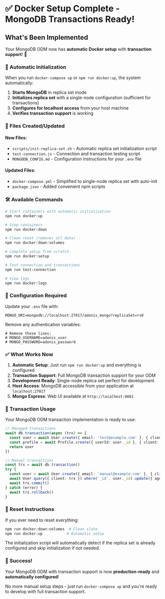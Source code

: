 # ✅ Docker Setup Complete - MongoDB Transactions Ready!

## What's Been Implemented

Your MongoDB ODM now has **automatic Docker setup** with **transaction support**! 🎉

### 🚀 Automatic Initialization

When you run `docker-compose up` or `npm run docker:up`, the system automatically:

1. **Starts MongoDB** in replica set mode
2. **Initializes replica set** with a single-node configuration (sufficient for transactions)
3. **Configures for localhost access** from your host machine
4. **Verifies transaction support** is working

### 📁 Files Created/Updated

#### New Files:

- `scripts/init-replica-set.sh` - Automatic replica set initialization script
- `test-connection.js` - Connection and transaction testing script
- `MONGODB_CONFIG.md` - Configuration instructions for your `.env` file

#### Updated Files:

- `docker-compose.yml` - Simplified to single-node replica set with auto-init
- `package.json` - Added convenient npm scripts

### 🛠️ Available Commands

```bash
# Start containers with automatic initialization
npm run docker:up

# Stop containers
npm run docker:down

# Clean reset (removes all data)
npm run docker:down:volumes

# Complete setup from scratch
npm run docker:setup

# Test connection and transactions
npm run test:connection

# View logs
npm run docker:logs
```

### 🔧 Configuration Required

Update your `.env` file with:

```env
MONGO_URI=mongodb://localhost:27017/adonis_mongo?replicaSet=rs0
```

Remove any authentication variables:

```env
# Remove these lines:
# MONGO_USERNAME=adonis_user
# MONGO_PASSWORD=adonis_password
```

### ✅ What Works Now

1. **Automatic Setup**: Just run `npm run docker:up` and everything is configured
2. **Transaction Support**: Full MongoDB transaction support for your ODM
3. **Development Ready**: Single-node replica set perfect for development
4. **Host Access**: MongoDB accessible from your application at `localhost:27017`
5. **Mongo Express**: Web UI available at `http://localhost:8081`

### 🎯 Transaction Usage

Your MongoDB ODM transaction implementation is ready to use:

```typescript
// Managed transactions
await db.transaction(async (trx) => {
  const user = await User.create({ email: 'test@example.com' }, { client: trx })
  const profile = await Profile.create({ userId: user._id }, { client: trx })
  return user
})

// Manual transactions
const trx = await db.transaction()
try {
  const user = await User.create({ email: 'manual@example.com' }, { client: trx })
  await User.query({ client: trx }).where('_id', user._id).update({ age: 30 })
  await trx.commit()
} catch (error) {
  await trx.rollback()
}
```

### 🔄 Reset Instructions

If you ever need to reset everything:

```bash
npm run docker:down:volumes  # Clean slate
npm run docker:up           # Automatic setup
```

The initialization script will automatically detect if the replica set is already configured and skip initialization if not needed.

### 🎉 Success!

Your MongoDB ODM with transaction support is now **production-ready** and **automatically configured**!

No more manual setup steps - just run `docker-compose up` and you're ready to develop with full transaction support.
